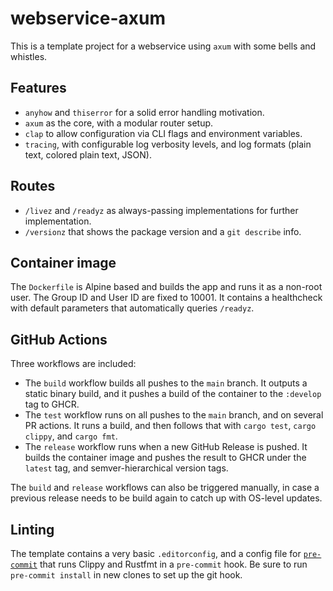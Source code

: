 # webservice-axum

This is a template project for a webservice using `axum` with some bells and whistles.

## Features

- `anyhow` and `thiserror` for a solid error handling motivation.
- `axum` as the core, with a modular router setup.
- `clap` to allow configuration via CLI flags and environment variables.
- `tracing`, with configurable log verbosity levels, and log formats (plain text, colored plain text, JSON).

## Routes

- `/livez` and `/readyz` as always-passing implementations for further implementation.
- `/versionz` that shows the package version and a `git describe` info.

## Container image

The `Dockerfile` is Alpine based and builds the app and runs it as a non-root user. The Group ID and User ID are fixed to 10001. It contains a healthcheck with default parameters that automatically queries `/readyz`.

## GitHub Actions

Three workflows are included:

- The `build` workflow builds all pushes to the `main` branch. It outputs a static binary build, and it pushes a build of the container to the `:develop` tag to GHCR.
- The `test` workflow runs on all pushes to the `main` branch, and on several PR actions. It runs a build, and then follows that with `cargo test`, `cargo clippy`, and `cargo fmt`.
- The `release` workflow runs when a new GitHub Release is pushed. It builds the container image and pushes the result to GHCR under the `latest` tag, and semver-hierarchical version tags.

The `build` and `release` workflows can also be triggered manually, in case a previous release needs to be build again to catch up with OS-level updates.

## Linting

The template contains a very basic `.editorconfig`, and a config file for [`pre-commit`](https://pre-commit.com/) that runs Clippy and Rustfmt in a `pre-commit` hook. Be sure to run `pre-commit install` in new clones to set up the git hook.
